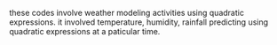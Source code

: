 these codes involve weather modeling activities using quadratic expressions. it involved temperature, humidity, rainfall predicting using quadratic expressions at a paticular time. 
